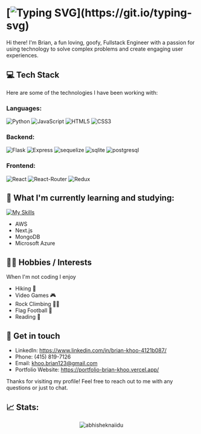 # [![Typing SVG](https://readme-typing-svg.demolab.com?font=Fira+Code&size=30&pause=5000&color=FFFFFF&width=1000&lines=Hi+I'm+Brian+and+I'm+a+Software+Developer!)](https://git.io/typing-svg)
Hi there! I'm Brian, a fun loving, goofy, Fullstack Engineer with a passion for using technology to solve complex problems and create engaging user experiences. 

## 💻 Tech Stack
Here are some of the technologies I have been working with:
### Languages:
![Python](https://img.shields.io/badge/Python-3776AB?style=for-the-badge&logo=python&logoColor=white)
![JavaScript](https://img.shields.io/badge/JavaScript-F7DF1E?style=for-the-badge&logo=javascript&logoColor=black)
![HTML5](https://img.shields.io/badge/HTML5-E34F26?style=for-the-badge&logo=html5&logoColor=white)
![CSS3](https://img.shields.io/badge/CSS3-1572B6?style=for-the-badge&logo=css3&logoColor=white)
### Backend:
![Flask](https://img.shields.io/badge/Flask-000000?style=for-the-badge&logo=flask&logoColor=white)
![Express](https://img.shields.io/badge/Express.js-404D59?style=for-the-badge)
![sequelize](https://img.shields.io/badge/sequelize-323330?style=for-the-badge&logo=sequelize&logoColor=blue)
![sqlite](https://img.shields.io/badge/SQLite-07405E?style=for-the-badge&logo=sqlite&logoColor=white)
![postgresql](https://img.shields.io/badge/PostgreSQL-316192?style=for-the-badge&logo=postgresql&logoColor=white)
### Frontend:
![React](https://img.shields.io/badge/React-20232A?style=for-the-badge&logo=react&logoColor=61DAFB)
![React-Router](https://img.shields.io/badge/React_Router-CA4245?style=for-the-badge&logo=react-router&logoColor=white)
![Redux](https://img.shields.io/badge/Redux-593D88?style=for-the-badge&logo=redux&logoColor=white)
## 🌱 What I'm currently learning and studying:
[![My Skills](https://skillicons.dev/icons?i=aws,nextjs,mongodb,azure)](https://skillicons.dev)

- AWS
- Next.js
- MongoDB
- Microsoft Azure

## 🐱‍👤 Hobbies / Interests 
When I'm not coding I enjoy
- Hiking 🥾
- Video Games 🎮
- Rock Climbing 🧗‍♂️
- Flag Football 🏈
- Reading 📔
## 💬 Get in touch
- LinkedIn: https://www.linkedin.com/in/brian-khoo-4121b087/
- Phone: (415) 819-7126
- Email: khoo.brian123@gmail.com
- Portfolio Website: https://portfolio-brian-khoo.vercel.app/

Thanks for visiting my profile! Feel free to reach out to me with any questions or just to chat.
## 📈 Stats:
<p align="center"> <img src="https://github-readme-stats.vercel.app/api?username=bkhoo123&show_icons=true&theme=gotham" alt="abhisheknaiidu" />
